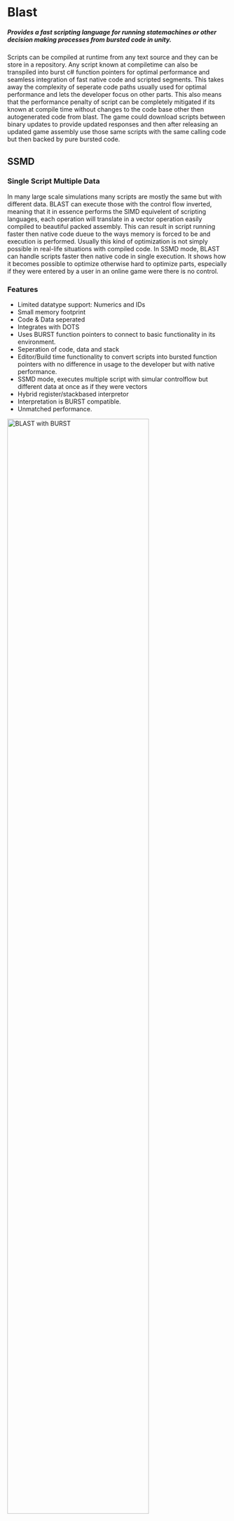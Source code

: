 # Blast
##### Provides a fast scripting language for running statemachines or other decision making processes from bursted code in unity.

Scripts can be compiled at runtime from any text source and they can be store in a repository. Any script known at compiletime can also be transpiled into burst c# function pointers for optimal performance and seamless integration of fast native code and scripted segments. This takes away the complexity of seperate code paths usually used for optimal performance and lets the developer focus on other parts. This also means that the performance penalty of script can be completely mitigated if its known at compile time without changes to the code base other then autogenerated code from blast. The game could download scripts between binary updates to provide updated responses and then after releasing an updated game assembly use those same scripts with the same calling code but then backed by pure bursted code.

## SSMD
### Single Script Multiple Data

In many large scale simulations many scripts are mostly the same but with different data. BLAST can execute those with the control flow inverted, meaning that it in essence performs the SIMD equivelent of scripting languages, each operation will translate in a vector operation easily compiled to beautiful packed assembly. This can result in script running faster then native code dueue to the ways memory is forced to be and execution is performed. Usually this kind of optimization is not simply possible in real-life situations with compiled code. In SSMD mode, BLAST can handle scripts faster then native code in single execution. It shows how it becomes possible to optimize otherwise hard to optimize parts, especially if they were entered by a user in an online game were there is no control. 

### Features 

- Limited datatype support: Numerics and IDs 
- Small memory footprint 
- Code & Data seperated 
- Integrates with DOTS
- Uses BURST function pointers to connect to basic functionality in its environment. 
- Seperation of code, data and stack
- Editor/Build time functionality to convert scripts into bursted function pointers with no difference in usage to the developer but with native performance.
- SSMD mode, executes multiple script with simular controlflow but different data at once as if they were vectors
- Hybrid register/stackbased interpretor 
- Interpretation is BURST compatible.
- Unmatched performance. 

<img width="80%" alt="BLAST with BURST" src="https://user-images.githubusercontent.com/96932314/149854610-540e2ae4-2cb8-4502-8db4-b3b3ed9a4c71.PNG">

### Code Structure 

#### Variables 

Variables dont need to be defined although users might want to force usage of the ID datatype. All data starts out as a float in BLAST and either grows into vectors or gets converted/defined as an ID. For blast its assumed that float is the prefered datatype.

Currently a variable is promoted to an id by use of a function: `a_as_id = ID64;  a_as_id = ID64(value); `, functions in blast may convert datatypes and allow us to cleanly configure datatypes used outside the interpretor. Leveraging this we could release float or ID only interpretors for maximum speed in the future. 

#### Statements 

A statement is: 
- a collection of operations assigned to a variable terminated with a `;`: `a = 1 * 3 + maxa((1 2 3), (5 6 7));` 
- a procedure call: 'procedure_identifier(12);' 

Control flows may nest statements statements:

- If Then Else:  `if ( a | b ) then ( c = 1; ) else ( c = 2; );`
- While loop: `while( i < 100) ( i = i + 1;);`
- For loop: `for( i = 0; i < 100; i = i + 1) ( a = a / 4; );` 
- Switch: `switch (a) (case 3: ( a = 2; ) default: ( a = 3;));`

_The intitial language version will demand use of compounds in all situations. Later version may relax on this constraint. _

#### Compounds 

Everything between  `(` and `)` is called a compound, a compound may have several interpretations: 

- A list of statements: `( a = 1; b = 2; c = a * b; );` 
- Structuring of sequences: `a = a + (a | b);`
- A list of parameters: `(a, b, c);`
- A vector definition: `a = (1 2 3 4);`

## Data types 

There is limited datatype support: 

```Unknown: determined at runtime 

Numeric: 1.0 etc

ID: Integers

Vectors:  ID(n) and NUMERIC(n) up until n = 16, 
          id(3)       => (1 2 3)
          NUMERIC(3)  =>  (1.2 2.3 2.45)
```
### NUMERIC  
The default datatype is the numeric, unless otherwise set the compiler assumes the numeric datatype which is a 32 bit float. 

### ID
The ID datatype is used to represent an ID, because numerics will not round correctly on indices with more then 6/7 digits the ID is used to correct index large lists.

### Vectors
Vectors may be defined based on all supported datatypes and functions, constant and functions may be mixed but the number of dataelements must be equal for each element defined in the vector. 



1> Defines a, a vector of 2 constants and 1 pop operation popping 1 numeric or id:
` a = (1 pop 2); `

2> Defines b, a vector of 2 constants of size 3 and a pop3:
` b = ((1 2 3) (pop pop pop) (1 2 3)); ` 

#### Vector mapping assumptions
Vectors map automatically to matrices of the same element size: n(9) => m(3x3), n(12) => m(3x4) | m(4x3) etc. 

## Tokens

Arithmetic operators:   `+ - / *`

Boolean operators:      `& | ^ !` 

Boolean evaluators:     `< > <= >= = ! !=`

Ternary operator:       `[condition] ? [true] : [false]` 

Assignment:             `=`

Enclosures:             `( )`

Statement terminator:   `;` 

Value seperator:        `,` 

Decimal seperator:      `.` 

Indexer                 `.` 

IndexOpen               `[`

IndexClose              `]`

Identifier: 	          `[a..z][0..9|a..z]*[.|[][a..z][0..9|a..z]*[]]`

Control Flow:           `if then else` 
                        `while for ` 
                        `switch case default`

## Code Structure

The # is used to define constants, input and output(s) and validations. Any sequence not matching `#[define/input/output/validate]` is considered a comment. 

- A `#[definition]` must appear at the start of the line 
- Defines and inputs must appear in the code BEFORE any other code 
- A comment can be started at any point in the line

### Use of #
``` 
#define   variable  [value]
#input    variable  [offset] [bytesize]
#output   variable  [offset] [bytesize]
#validate variable  [value] 
``` 

All other text that starts with # is a comment and may start at any point of a line, also after `#[definition]`:

``` 
#input    variable  [offset] [bytesize]    # comment 123
``` 
